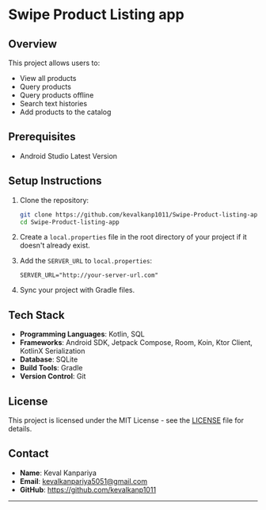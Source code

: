 # Swipe Product Listing app 

## Overview 
This project allows users to: 
- View all products
- Query products
- Query products offline
- Search text histories
- Add products to the catalog

## Prerequisites
- Android Studio Latest Version

## Setup Instructions
1. Clone the repository:
    ```sh
    git clone https://github.com/kevalkanp1011/Swipe-Product-listing-app.git
    cd Swipe-Product-listing-app
    ```

2. Create a `local.properties` file in the root directory of your project if it doesn't already exist.

3. Add the `SERVER_URL` to `local.properties`:
    ```properties
    SERVER_URL="http://your-server-url.com"
    ```

4. Sync your project with Gradle files.

## Tech Stack
- **Programming Languages**: Kotlin, SQL
- **Frameworks**: Android SDK, Jetpack Compose, Room, Koin, Ktor Client, KotlinX Serialization
- **Database**: SQLite
- **Build Tools**: Gradle
- **Version Control**: Git

## License
This project is licensed under the MIT License - see the [LICENSE](LICENSE) file for details.

## Contact
- **Name**: Keval Kanpariya
- **Email**: kevalkanpariya5051@gmail.com
- **GitHub**: https://github.com/kevalkanp1011

---

